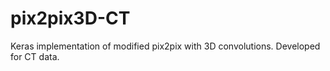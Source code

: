 # pix2pix3D-CT
Keras implementation of modified pix2pix with 3D convolutions. Developed for CT data.
